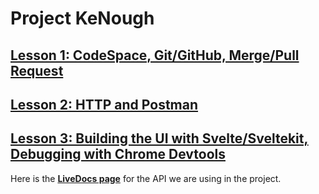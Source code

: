 # Project KeNough

## [Lesson 1: CodeSpace, Git/GitHub, Merge/Pull Request](01-codespace-git-actions/README.md)

## [Lesson 2: HTTP and Postman](02-http-postman/README.md)

## [Lesson 3: Building the UI with Svelte/Sveltekit, Debugging with Chrome Devtools](03-sveltekit-chrome-devtool/README.md)

Here is the [**LiveDocs page**](https://payment-incubator-live-docs.apps.dev.cborbit.dev/docs/posts/Guides/payment-incubator-guide/) for the API we are using in the project.